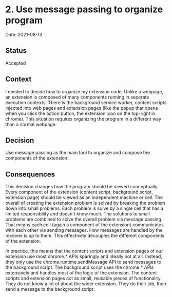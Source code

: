 # 2. Use message passing to organize program

Date: 2021-08-13

## Status

Accepted

## Context

I needed to decide how to organize my extension code. Unlike a webpage, an extension is composed of many components running in seperate execution contexts.
There is the background service worker, content scripts injected into web pages and extension pages (like the popup that opens when you click the action button, the extension icon on the top-right in chrome). This situation requires organizing the program in a different way than a normal webpage.

## Decision

Use message passing as the main tool to organize and compose the components of the extension.

## Consequences

This decision changes how the program should be viewed conceptually. Every component of the extension (content script, background script, extension page) should be viewed as an independent machine or cell. The overall of creating the extension problem is solved by breaking the problem down into small problems. Each problem is solve by a single cell that has a limited responsibility and doesn't know much. The solutions to small problems are combined to solve the overall problem via message passing. That means each cell (again a component of the extension) communicates with each other via sending messages. How messages are handled by the receiver is up to them. This effectively decouples the different components of the extension.

In practice, this means that the content scripts and extension pages of our extension use most chrome.* APIs sparingly and ideally not at all. Instead, they only use the chrome.runtime.sendMessage API to send messages to the background script. The background script uses the chrome.* APIs extensively and handles most of the logic of the extension. The content scripts and extension pages act as small, reusable pieces of functionality. They do not know a lot of about the wider extension. They do their job, then send a message to the background script.
